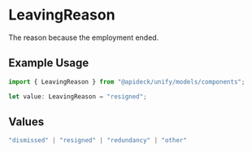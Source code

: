 # LeavingReason

The reason because the employment ended.

## Example Usage

```typescript
import { LeavingReason } from "@apideck/unify/models/components";

let value: LeavingReason = "resigned";
```

## Values

```typescript
"dismissed" | "resigned" | "redundancy" | "other"
```